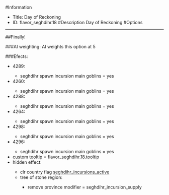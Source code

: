 #Information
 - Title: Day of Reckoning
 - ID: flavor_seghdihr.18
#Description
Day of Reckoning
#Options

___
##Finally!

###AI weighting:
AI weights this option at 5


###Efects:<ul><li>4289:</li><ul><li>seghdihr spawn incursion main goblins = yes</li></ul><li>4260:</li><ul><li>seghdihr spawn incursion main goblins = yes</li></ul><li>4288:</li><ul><li>seghdihr spawn incursion main goblins = yes</li></ul><li>4264:</li><ul><li>seghdihr spawn incursion main goblins = yes</li></ul><li>4298:</li><ul><li>seghdihr spawn incursion main goblins = yes</li></ul><li>4296:</li><ul><li>seghdihr spawn incursion main goblins = yes</li></ul><li>custom tooltip = flavor_seghdihr.18.tooltip</li><li>hidden effect:</li><ul><li>clr country flag [seghdihr_incursions_active](../flags/seghdihr_incursions_active.md)</li><li>tree of stone region:</li><ul><li>remove province modifier = seghdihr_incursion_supply</li></ul></ul></ul>
